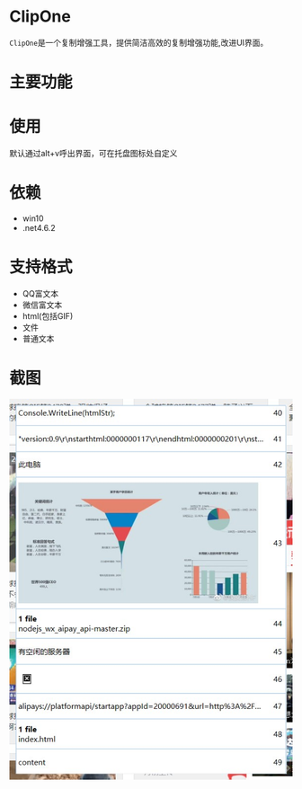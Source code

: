 # ClipOne
`ClipOne`是一个复制增强工具，提供简洁高效的复制增强功能,改进UI界面。
# 主要功能

# 使用
默认通过alt+v呼出界面，可在托盘图标处自定义

# 依赖
- win10
- .net4.6.2

# 支持格式
- QQ富文本
- 微信富文本
- html(包括GIF)
- 文件
- 普通文本

# 截图
![截图](https://raw.githubusercontent.com/silentmoooon/ClipOne/master/image.jpg)

